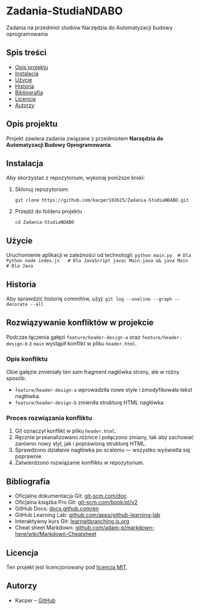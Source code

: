 # Zadania-StudiaNDABO
Zadania na przedmiot studiów Narzędzia do Automatyzacji budowy oprogramowania

## Spis treści
- [Opis projektu](#opis-projektu)
- [Instalacja](#instalacja)
- [Użycie](#użycie)
- [Historia](#historia)
- [Bibliografia](#bibliografia)
- [Licencja](#licencja)
- [Autorzy](#autorzy)

## Opis projektu
Projekt zawiera zadania związane z przedmiotem **Narzędzia do Automatyzacji Budowy Oprogramowania**.

## Instalacja
Aby skorzystać z repozytorium, wykonaj poniższe kroki:
1. Sklonuj repozytorium:
    ```
    git clone https://github.com/kacper102625/Zadania-StudiaNDABO.git
    ```
2. Przejdź do folderu projektu
    ```
    cd Zadania-StudiaNDABO
    ```
## Użycie
Uruchomienie aplikacji w zależności od technologii:
    ```
    python main.py  # Dla Python
    node index.js   # Dla JavaScript
    javac Main.java && java Main  # Dla Java
    ```
## Historia
Aby sprawdzić historię commitów, użyj:
    ```
    git log --oneline --graph --decorate --all
    ```
    
## Rozwiązywanie konfliktów w projekcie

Podczas łączenia gałęzi `feature/header-design-a` oraz `feature/header-design-b` z `main` wystąpił konflikt w pliku `header.html`.

### Opis konfliktu

Obie gałęzie zmieniały ten sam fragment nagłówka strony, ale w różny sposób:

- `feature/header-design-a` wprowadziła nowe style i zmodyfikowała tekst nagłówka.
- `feature/header-design-b` zmieniła strukturę HTML nagłówka.

### Proces rozwiązania konfliktu

1. Git oznaczył konflikt w pliku `header.html`.
2. Ręcznie przeanalizowano różnice i połączono zmiany, tak aby zachować zarówno nowy styl, jak i poprawioną strukturę HTML.
3. Sprawdzono działanie nagłówka po scaleniu — wszystko wyświetla się poprawnie.
4. Zatwierdzono rozwiązanie konfliktu w repozytorium.

## Bibliografia
- Oficjalna dokumentacja Git: [git-scm.com/doc](git-scm.com/doc)
- Oficjalna książka Pro Git: [git-scm.com/book/pl/v2](git-scm.com/book/pl/v2)
- GitHub Docs: [docs.github.com/en](docs.github.com/en)
- GitHub Learning Lab: [github.com/apps/github-learning-lab](github.com/apps/github-learning-lab)
- Interaktywny kurs Git: [learngitbranching.js.org](learngitbranching.js.org)
- Cheat sheet Markdown: [github.com/adam-p/markdown-here/wiki/Markdown-Cheatsheet](github.com/adam-p/markdown-here/wiki/Markdown-Cheatsheet)

## Licencja
Ten projekt jest licencjonowany pod [licencją MIT](https://pl.wikipedia.org/wiki/Licencja_MIT).

## Autorzy
- Kacper – [GitHub](https://github.com/kacper102625)


